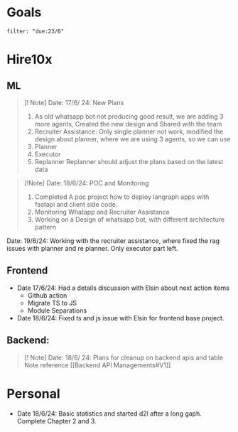 # Goals
```todoist
filter: "due:23/6"
```

# Hire10x

## ML
> [! Note] Date: 17/6/ 24: New Plans
> 1. As old whatsapp bot not producing good result, we are adding 3 more agents, Created the new design and Shared with the team
> 2. Recruiter Assistance: Only single planner not work, modified the design about planner, where we are using 3 agents, so we can use 
> 	1. Planner
> 	2. Executor
> 	3. Replanner
 Replanner should adjust the plans based on the latest data
> 

>[!Note] Date: 18/6/24: POC and Monitoring
>1. Completed A poc project how to deploy langraph apps with fastapi and client side code.
>2. Monitoring Whatapp and Recruiter Assistance
>3. Working on a Design of whatsapp bot, with different architecture pattern
>

Date: 19/6/24: Working with the recruiter assistance, where fixed the rag issues with planner and re planner. Only executor part left.

## Frontend
- Date 17/6/24: Had a details discussion with Elsin about next action items
	- Github action
	- Migrate TS to JS
	- Module Separations
- Date 18/6/24: Fixed ts and js issue with Elsin for frontend base project.


## Backend:
> [! Note] Date: 18/6/ 24: Plans for cleanup on backend apis and table
> Note reference [[Backend API Managements#V1]]

# Personal
- Date 18/6/24: Basic statistics and started d2l after a long gaph. Complete Chapter 2 and 3. 



